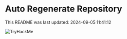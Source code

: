 # Auto Regenerate Repository

This README was last updated: 2024-09-05 11:41:12

 ![TryHackMe](https://tryhackme.com/badge/533634)